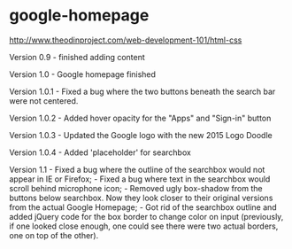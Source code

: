 # google-homepage
http://www.theodinproject.com/web-development-101/html-css

Version 0.9 - finished adding content

Version 1.0 - Google homepage finished

Version 1.0.1 - Fixed a bug where the two buttons beneath the search bar were not centered.

Version 1.0.2 - Added hover opacity for the "Apps" and "Sign-in" button

Version 1.0.3 - Updated the Google logo with the new 2015 Logo Doodle

Version 1.0.4 - Added 'placeholder' for searchbox

Version 1.1 - Fixed a bug where the outline of the searchbox would not appear in IE or Firefox;
            - Fixed a bug where text in the searchbox would scroll behind microphone icon;
            - Removed ugly box-shadow from the buttons below searchbox. Now they look closer to their original versions from the actual Google Homepage;
            - Got rid of the searchbox outline and added jQuery code for the box border to change color on input (previously, if one looked close enough, one could see there were two actual borders, one on top of the other).
